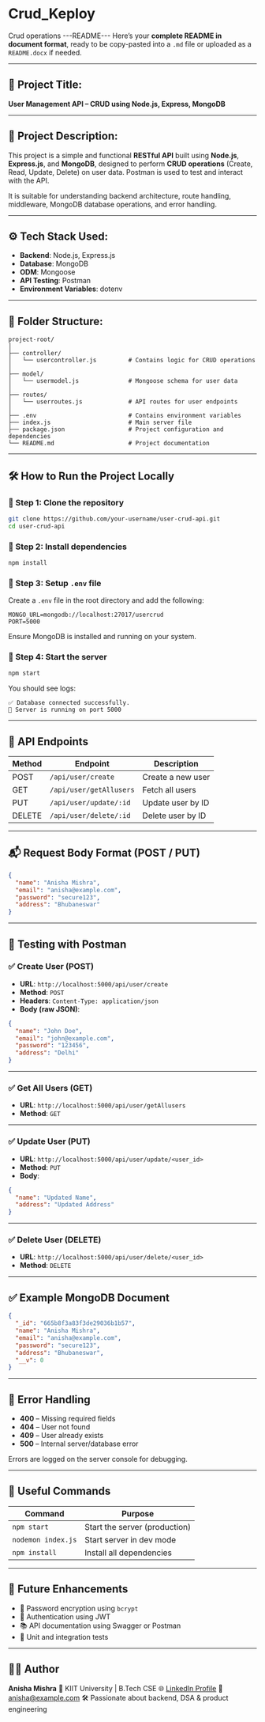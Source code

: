 # Crud_Keploy
Crud operations 
---README---
Here’s your **complete README in document format**, ready to be copy-pasted into a `.md` file or uploaded as a `README.docx` if needed.

---



## 📌 **Project Title:**

**User Management API – CRUD using Node.js, Express, MongoDB**

---

## 📖 **Project Description:**

This project is a simple and functional **RESTful API** built using **Node.js**, **Express.js**, and **MongoDB**, designed to perform **CRUD operations** (Create, Read, Update, Delete) on user data. Postman is used to test and interact with the API.

It is suitable for understanding backend architecture, route handling, middleware, MongoDB database operations, and error handling.

---

## ⚙️ **Tech Stack Used:**

* **Backend**: Node.js, Express.js
* **Database**: MongoDB
* **ODM**: Mongoose
* **API Testing**: Postman
* **Environment Variables**: dotenv

---

## 📁 **Folder Structure:**

```
project-root/
│
├── controller/
│   └── usercontroller.js         # Contains logic for CRUD operations
│
├── model/
│   └── usermodel.js              # Mongoose schema for user data
│
├── routes/
│   └── userroutes.js             # API routes for user endpoints
│
├── .env                          # Contains environment variables
├── index.js                      # Main server file
├── package.json                  # Project configuration and dependencies
└── README.md                     # Project documentation
```

---

## 🛠️ **How to Run the Project Locally**

### 🔹 Step 1: Clone the repository

```bash
git clone https://github.com/your-username/user-crud-api.git
cd user-crud-api
```

### 🔹 Step 2: Install dependencies

```bash
npm install
```

### 🔹 Step 3: Setup `.env` file

Create a `.env` file in the root directory and add the following:

```env
MONGO_URL=mongodb://localhost:27017/usercrud
PORT=5000
```

Ensure MongoDB is installed and running on your system.

### 🔹 Step 4: Start the server

```bash
npm start
```

You should see logs:

```
✅ Database connected successfully.
🚀 Server is running on port 5000
```

---

## 🔄 **API Endpoints**

| Method | Endpoint                | Description       |
| ------ | ----------------------- | ----------------- |
| POST   | `/api/user/create`      | Create a new user |
| GET    | `/api/user/getAllusers` | Fetch all users   |
| PUT    | `/api/user/update/:id`  | Update user by ID |
| DELETE | `/api/user/delete/:id`  | Delete user by ID |

---

## 📬 **Request Body Format (POST / PUT)**

```json
{
  "name": "Anisha Mishra",
  "email": "anisha@example.com",
  "password": "secure123",
  "address": "Bhubaneswar"
}
```

---

## 🧪 **Testing with Postman**

### ✅ Create User (POST)

* **URL**: `http://localhost:5000/api/user/create`
* **Method**: `POST`
* **Headers**:
  `Content-Type: application/json`
* **Body (raw JSON)**:

```json
{
  "name": "John Doe",
  "email": "john@example.com",
  "password": "123456",
  "address": "Delhi"
}
```

---

### ✅ Get All Users (GET)

* **URL**: `http://localhost:5000/api/user/getAllusers`
* **Method**: `GET`

---

### ✅ Update User (PUT)

* **URL**: `http://localhost:5000/api/user/update/<user_id>`
* **Method**: `PUT`
* **Body**:

```json
{
  "name": "Updated Name",
  "address": "Updated Address"
}
```

---

### ✅ Delete User (DELETE)

* **URL**: `http://localhost:5000/api/user/delete/<user_id>`
* **Method**: `DELETE`

---

## ✅ **Example MongoDB Document**

```json
{
  "_id": "665b8f3a83f3de29036b1b57",
  "name": "Anisha Mishra",
  "email": "anisha@example.com",
  "password": "secure123",
  "address": "Bhubaneswar",
  "__v": 0
}
```

---

## 🚧 **Error Handling**

* **400** – Missing required fields
* **404** – User not found
* **409** – User already exists
* **500** – Internal server/database error

Errors are logged on the server console for debugging.

---

## 🧰 **Useful Commands**

| Command            | Purpose                       |
| ------------------ | ----------------------------- |
| `npm start`        | Start the server (production) |
| `nodemon index.js` | Start server in dev mode      |
| `npm install`      | Install all dependencies      |

---

## 📌 **Future Enhancements**

* 🔐 Password encryption using `bcrypt`
* 🔐 Authentication using JWT
* 📚 API documentation using Swagger or Postman
* 🧪 Unit and integration tests

---

## 👩‍💻 **Author**

**Anisha Mishra**
📍 KIIT University | B.Tech CSE
🌐 [LinkedIn Profile](https://linkedin.com/in/anisha-mishra)
📧 [anisha@example.com](mailto:anisha@example.com)
🛠️ Passionate about backend, DSA & product engineering



